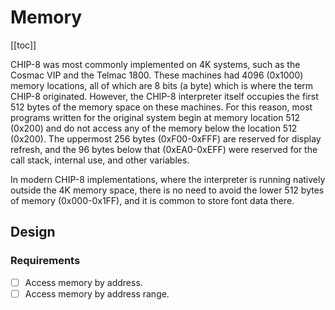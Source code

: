 # Memory

[[toc]]

CHIP-8 was most commonly implemented on 4K systems, such as the Cosmac VIP and the Telmac 1800. These machines had 4096 (0x1000) memory locations, all of which are 8 bits (a byte) which is where the term CHIP-8 originated. However, the CHIP-8 interpreter itself occupies the first 512 bytes of the memory space on these machines. For this reason, most programs written for the original system begin at memory location 512 (0x200) and do not access any of the memory below the location 512 (0x200). The uppermost 256 bytes (0xF00-0xFFF) are reserved for display refresh, and the 96 bytes below that (0xEA0-0xEFF) were reserved for the call stack, internal use, and other variables.

In modern CHIP-8 implementations, where the interpreter is running natively outside the 4K memory space, there is no need to avoid the lower 512 bytes of memory (0x000-0x1FF), and it is common to store font data there.

## Design

### Requirements
- [ ] Access memory by address.
- [ ] Access memory by address range.

